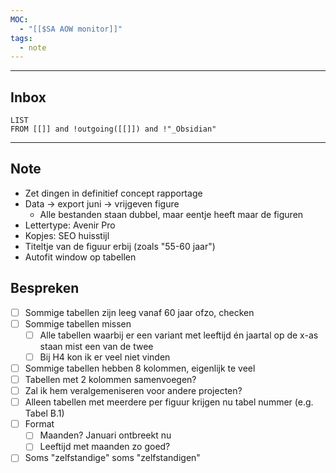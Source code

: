 ```yaml
---
MOC:
  - "[[$SA AOW monitor]]"
tags:
  - note
---
```

---
## Inbox
```dataview
LIST
FROM [[]] and !outgoing([[]]) and !"_Obsidian"
```
---
## Note

- Zet dingen in definitief concept rapportage
- Data -> export juni -> vrijgeven figure
	- Alle bestanden staan dubbel, maar eentje heeft maar de figuren
- Lettertype: Avenir Pro
- Kopjes: SEO huisstijl
- Titeltje van de figuur erbij (zoals "55-60 jaar")
- Autofit window op tabellen

## Bespreken

- [ ] Sommige tabellen zijn leeg vanaf 60 jaar ofzo, checken
- [ ] Sommige tabellen missen 
	- [ ] Alle tabellen waarbij er een variant met leeftijd én jaartal op de x-as staan mist een van de twee
	- [ ] Bij H4 kon ik er veel niet vinden
- [ ] Sommige tabellen hebben 8 kolommen, eigenlijk te veel
- [ ] Tabellen met 2 kolommen samenvoegen?
- [ ] Zal ik hem veralgemeniseren voor andere projecten?
- [ ] Alleen tabellen met meerdere per figuur krijgen nu tabel nummer (e.g. Tabel B.1)
- [ ] Format
	- [ ] Maanden? Januari ontbreekt nu
	- [ ] Leeftijd met maanden zo goed?
- [ ] Soms "zelfstandige" soms "zelfstandigen"